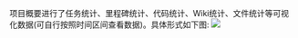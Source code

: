 项目概要进行了任务统计、里程碑统计、代码统计、Wiki统计、文件统计等可视化数据(可自行按照时间区间查看数据)。具体形式如下图:
![](http://10.167.6.103:4999/server/../Public/Uploads/2020-07-09/5f06e757c09f9.PNG)
